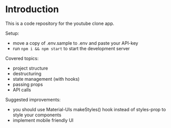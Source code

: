 # Introduction
This is a code repository for the youtube clone app.

Setup:
- move a copy of .env.sample to .env and paste your API-key
- run ```npm i && npm start``` to start the development server

Covered topics:
- project structure
- destructuring
- state management (with hooks)
- passing props
- API calls

Suggested improvements:
- you should use Material-UIs makeStyles() hook instead of styles-prop to style your components
- implement mobile friendly UI

